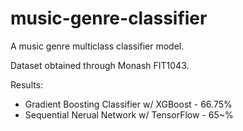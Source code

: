 # music-genre-classifier

A music genre multiclass classifier model.

Dataset obtained through Monash FIT1043.

Results:

- Gradient Boosting Classifier w/ XGBoost - 66.75%
- Sequential Nerual Network w/ TensorFlow - 65~%
